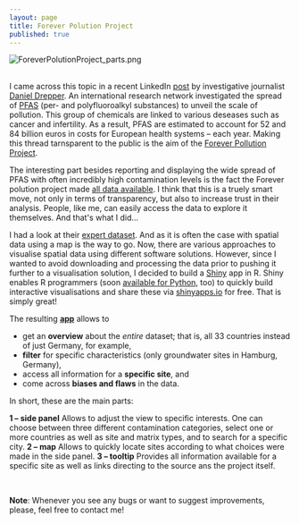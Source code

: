 ```yaml
---
layout: page
title: Forever Polution Project
published: true
---
```

![ForeverPolutionProject_parts.png]({{site.baseurl}}/img/ForeverPolutionProject_parts.png)<br><br>

I came across this topic in a recent LinkedIn [post](https://www.linkedin.com/posts/danieldrepper_wir-haben-monatelang-an-einem-projekt-gearbeitet-activity-7034453375794470912-CrkV?utm_source=share&utm_medium=member_desktop) by investigative journalist [Daniel Drepper](https://www.linkedin.com/in/danieldrepper/). An international research network investigated the spread of [PFAS](https://en.wikipedia.org/wiki/Per-_and_polyfluoroalkyl_substances) (per- and polyfluoroalkyl substances) to unveil the scale of pollution. This group of chemicals are linked to various deseases such as cancer and infertility. As a result, PFAS are estimated to account for 52 and 84 billion euros in costs for European health systems – each year. Making this thread tarnsparent to the public is the aim of the [Forever Pollution Project](https://foreverpollution.eu/). 

The interesting part besides reporting and displaying the wide spread of PFAS with often incredibly high contamination levels is the fact the Forever polution project made [all data available](https://foreverpollution.eu/maps-and-data/data/). I think that this is a truely smart move, not only in terms of transparency, but also to increase trust in their analysis. People, like me, can easily access the data to explore it themselves. And that's what I did...

I had a look at their [expert dataset](https://assets-decodeurs.lemonde.fr/decodeurs/medias/foreverpollution/expert_dataset.csv). And as it is often the case with spatial data using a map is the way to go. Now, there are various approaches to visualise spatial data using different software solutions. However, since I wanted to avoid downloading and processing the data prior to pushing it further to a visualisation solution, I decided to build a [Shiny](https://shiny.rstudio.com) app in R. Shiny enables R programmers (soon [available for Python](https://shiny.rstudio.com/py/), too) to quickly build interactive visualisations and share these via [shinyapps.io](https://www.shinyapps.io) for free. That is simply great!

The resulting **[app](https://thomassie.shinyapps.io/Forever_Polution_Project/)** allows to 
- get an **overview** about the *entire* dataset; that is, all 33 countries instead of just Germany, for example,
- **filter** for specific characteristics (only groundwater sites in Hamburg, Germany),
- access all information for a **specific site**, and
- come across **biases and flaws** in the data.

In short, these are the main parts:

**1 – side panel**
Allows to adjust the view to specific interests. One can choose between three different contamination categories, select one or more countries as well as site and matrix types, and to search for a specific city.
**2 – map**
Allows to quickly locate sites according to what choices were made in the side panel.
**3 – tooltip**
Provides all information available for a specific site as well as links directing to the source ans the project itself.

<br>

**Note**: Whenever you see any bugs or want to suggest improvements, please, feel free to contact me!
